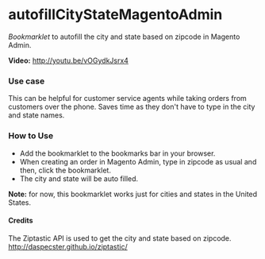 autofillCityStateMagentoAdmin
=============================

*Bookmarklet* to autofill the city and state based on zipcode in Magento Admin. 

**Video:** http://youtu.be/vOGydkJsrx4

### Use case 
This can be helpful for customer service agents while taking orders from customers over the phone. Saves time as they don't have to type in the city and state names.

### How to Use
* Add the bookmarklet to the bookmarks bar in your browser. 
* When creating an order in Magento Admin, type in zipcode as usual and then, click the bookmarklet.
* The city and state will be auto filled.

**Note:** for now, this bookmarklet works just for cities and states in the United States. 

#### Credits
The Ziptastic API is used to get the city and state based on zipcode.
http://daspecster.github.io/ziptastic/
